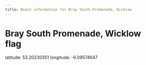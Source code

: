 ```yaml
---
title: Beach information for Bray South Promenade, Wicklow
---
```

# Bray South Promenade, Wicklow <span class="material-icons blue-flag">flag</span>

<div class="location-info">latitude: 53.20230351 longitude: -6.09574647</div>
<div id="met-eireann-warnings" onload="get_met_eireann_warnings(EI31)"></div>
<div></div>
